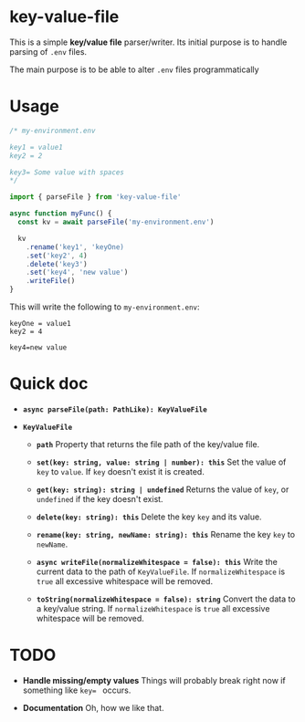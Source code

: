 # key-value-file

This is a simple __key/value file__ parser/writer. Its initial purpose is to
handle parsing of `.env` files.

The main purpose is to be able to alter `.env` files programmatically

# Usage

```ts
/* my-environment.env

key1 = value1
key2 = 2

key3= Some value with spaces
*/

import { parseFile } from 'key-value-file'

async function myFunc() {
  const kv = await parseFile('my-environment.env')

  kv
    .rename('key1', 'keyOne)
    .set('key2', 4)
    .delete('key3')
    .set('key4', 'new value')
    .writeFile()
}
```

This will write the following to `my-environment.env`:

```
keyOne = value1
key2 = 4

key4=new value
```

# Quick doc

  * __`async parseFile(path: PathLike): KeyValueFile`__

  * __`KeyValueFile`__
    * __`path`__
      Property that returns the file path of the key/value file.

    * __`set(key: string, value: string | number): this`__
      Set the value of `key` to `value`. If `key` doesn't exist it is created.

    * __`get(key: string): string | undefined`__
      Returns the value of `key`, or `undefined` if the key doesn't exist.

    * __`delete(key: string): this`__
      Delete the key `key` and its value.

    * __`rename(key: string, newName: string): this`__
      Rename the key `key` to `newName`.

    * __`async writeFile(normalizeWhitespace = false): this`__
      Write the current data to the path of `KeyValueFile`. If
      `normalizeWhitespace` is `true` all excessive whitespace will be removed.

    * __`toString(normalizeWhitespace = false): string`__
      Convert the data to a key/value string. If `normalizeWhitespace` is
      `true` all excessive whitespace will be removed.

# TODO

  * __Handle missing/empty values__
    Things will probably break right now if something like `key= ` occurs.

  * __Documentation__
    Oh, how we like that.
